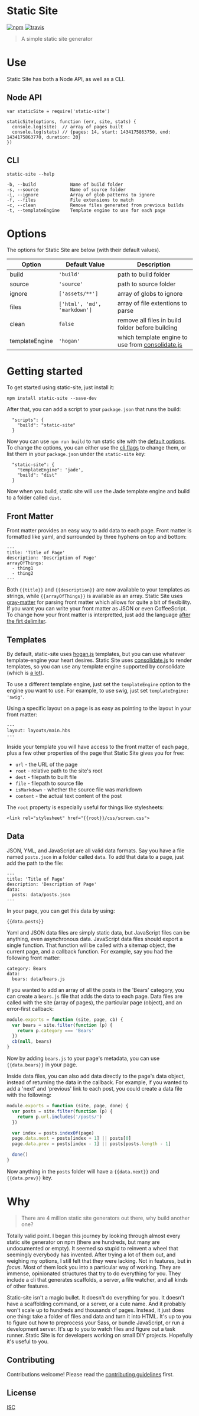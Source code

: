 # Static Site

[![npm][npm-image]][npm-url]
[![travis][travis-image]][travis-url]

[npm-image]: https://img.shields.io/npm/v/static-site.svg?style=flat-square
[npm-url]: https://www.npmjs.com/package/static-site
[travis-image]: https://img.shields.io/travis/paulcpederson/static-site.svg?style=flat-square
[travis-url]: https://travis-ci.org/paulcpederson/static-site

> A simple static site generator

# Use

Static Site has both a Node API, as well as a CLI.

## Node API

```
var staticSite = require('static-site')

staticSite(options, function (err, site, stats) {
  console.log(site)  // array of pages built
  console.log(stats) // {pages: 14, start: 1434175863750, end: 1434175863770, duration: 20}
})
```

## CLI

```
static-site --help

-b, --build             Name of build folder
-s, --source            Name of source folder
-i, --ignore            Array of glob patterns to ignore
-f, --files             File extensions to match
-c, --clean             Remove files generated from previous builds
-t, --templateEngine    Template engine to use for each page
```

# Options

The options for Static Site are below (with their default values).

| Option         | Default Value                   | Description |
| -------------- | ------------------------------- | ----------- |
| build          | `'build'`                       | path to build folder |
| source         | `'source'`                      | path to source folder |
| ignore         | `['assets/**']`                 | array of globs to ignore |
| files          | `['html', 'md', 'markdown']`    | array of file extentions to parse |
| clean          | `false`                         | remove all files in build folder before building |
| templateEngine | `'hogan'`                       | which template engine to use from [consolidate.js](https://github.com/tj/consolidate.js#supported-template-engines) |


# Getting started

To get started using static-site, just install it:

```
npm install static-site --save-dev
```

After that, you can add a script to your `package.json` that runs the build:


```
  "scripts": {
    "build": "static-site"
  }
```

Now you can use `npm run build` to run static site with the [default options](#options). To change the options, you can either use the [cli flags](#cli) to change them, or list them in your `package.json` under the `static-site` key:

```
  "static-site": {
    "templateEngine": 'jade',
    "build": "dist"
  }
```

Now when you build, static site will use the Jade template engine and build to a folder called `dist`.

## Front Matter

Front matter provides an easy way to add data to each page. Front matter is formatted like yaml, and surrounded by three hyphens on top and bottom:

```
---
title: 'Title of Page'
description: 'Description of Page'
arrayOfThings:
  - thing1
  - thing2
---
```

Both `{{title}}` and `{{description}}` are now available to your templates as strings, while `{{arrayOfThings}}` is available as an array.
Static Site uses [gray-matter](https://www.npmjs.com/package/gray-matter) for parsing front matter which allows for quite a bit of flexibility. If you want you can write your front matter as JSON or even CoffeeScript. To change how your front matter is interpretted, just add the language [after the firt delimiter](https://www.npmjs.com/package/gray-matter#options-lang).

## Templates

By default, static-site uses [hogan.js](http://twitter.github.io/hogan.js/) templates, but you can use whatever template-engine your heart desires. Static Site uses [consolidate.js](https://github.com/tj/consolidate.js) to render templates, so you can use any template engine supported by consolidate (which is [a lot](https://github.com/tj/consolidate.js#supported-template-engines)).

To use a different template engine, just set the `templateEngine` option to the engine you want to use. For example, to use swig, just set `templateEngine: 'swig'`.

Using a specific layout on a page is as easy as pointing to the layout in your front matter:

```
---
layout: layouts/main.hbs
---
```

Inside your template you will have access to the front matter of each page, plus a few other properties of the page that Static Site gives you for free:

- `url` - the URL of the page
- `root` - relative path to the site's root
- `dest` - filepath to built file
- `file` - filepath to source file
- `isMarkdown` - whether the source file was markdown
- `content` - the actual text content of the post

The `root` property is especially useful for things like stylesheets:

```
<link rel="stylesheet" href="{{root}}/css/screen.css">
```

## Data

JSON, YML, and JavaScript are all valid data formats. Say you have a file named `posts.json` in a folder called `data`. To add that data to a page, just add the path to the file:

```
---
title: 'Title of Page'
description: 'Description of Page'
data:
  posts: data/posts.json
---
```

In your page, you can get this data by using:

```
{{data.posts}}
```

Yaml and JSON data files are simply static data, but JavaScript files can be anything, even asynchronous data. JavaScript data files should export a single function. That function will be called with a sitemap object, the current page, and a callback function. For example, say you had the following front matter:

```
category: Bears
data:
  bears: data/bears.js
```

If you wanted to add an array of all the posts in the 'Bears' category, you can create a `bears.js` file that adds the data to each page. Data files are called with the site (array of pages), the particular page (object), and an error-first callback:

```js
module.exports = function (site, page, cb) {
  var bears = site.filter(function (p) {
    return p.category === 'Bears'
  })
  cb(null, bears)
}
```

Now by adding `bears.js` to your page's metadata, you can use `{{data.bears}}` in your page.

Inside data files, you can also add data directly to the page's data object, instead of returning the data in the callback. For example, if you wanted to add a 'next' and 'previous' link to each post, you could create a data file with the following:

```js
module.exports = function (site, page, done) {
  var posts = site.filter(function (p) {
    return p.url.includes('/posts/')
  })

  var index = posts.indexOf(page)
  page.data.next = posts[index + 1] || posts[0]
  page.data.prev = posts[index - 1] || posts[posts.length - 1]

  done()
}
```

Now anything in the `posts` folder will have a `{{data.next}}` and `{{data.prev}}` key.

# Why

> There are 4 million static site generators out there, why build another one?

Totally valid point. I began this journey by looking through almost every static site generator on npm (there are hundreds, but many are undocumented or empty). It seemed so stupid to reinvent a wheel that seemingly everybody has invented. After trying a lot of them out, and weighing my options, I still felt that they were lacking. Not in features, but in *focus*. Most of them lock you into a particular way of working. They are immense, opinionated structures that try to do everything for you. They include a cli that generates scaffolds, a server, a file watcher, and all kinds of other features.

Static-site isn't a magic bullet. It doesn't do everything for you. It doesn't have a scaffolding command, or a server, or a cute name. And it probably won't scale up to hundreds and thousands of pages. Instead, it just does one thing: take a folder of files and data and turn it into HTML. It's up to you to figure out how to preprocess your Sass, or bundle JavaScript, or run a development server. It's up to you to watch files and figure out a task runner. Static Site is for developers working on small DIY projects. Hopefully it's useful to you.

## Contributing

Contributions welcome! Please read the [contributing guidelines](CONTRIBUTING.md) first.

## License

[ISC](LICENSE.md)
